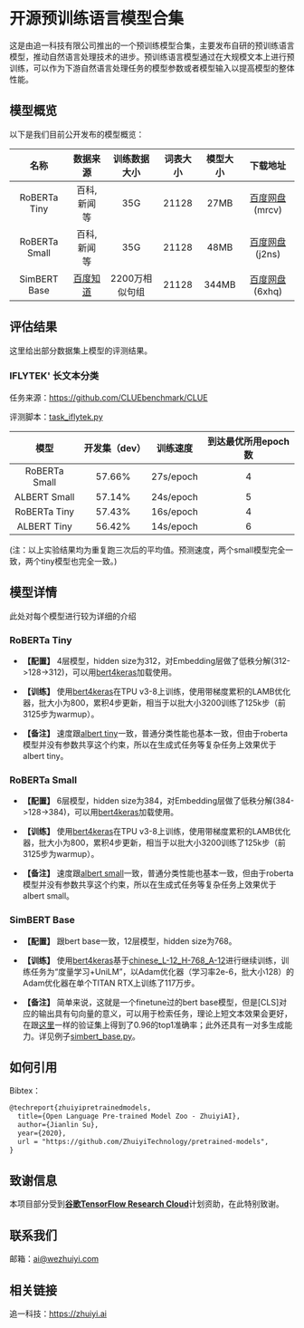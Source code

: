 # 开源预训练语言模型合集

这是由追一科技有限公司推出的一个预训练模型合集，主要发布自研的预训练语言模型，推动自然语言处理技术的进步。预训练语言模型通过在大规模文本上进行预训练，可以作为下游自然语言处理任务的模型参数或者模型输入以提高模型的整体性能。

## 模型概览

以下是我们目前公开发布的模型概览：

| 名称           | 数据来源     | 训练数据大小 | 词表大小 | 模型大小 | 下载地址 |
| :----------:  | :---------: | :---------:| :------: | :------: | :------: |
| RoBERTa Tiny  | 百科,新闻 等  |     35G    | 21128    | 27MB | [百度网盘](https://pan.baidu.com/s/1AfRKIBMIoxzXbfqWE4aDsw)(mrcv) |
| RoBERTa Small | 百科,新闻 等  |     35G    | 21128  | 48MB  | [百度网盘](https://pan.baidu.com/s/15-loby3PEwBtMLc-On6Vzg)(j2ns) |
| SimBERT Base  | [百度知道](http://zhidao.baidu.com/) | 2200万相似句组 | 21128  | 344MB  | [百度网盘](https://pan.baidu.com/s/1uGfQmX1Kxcv_cXTVsvxTsQ)(6xhq) |

## 评估结果

这里给出部分数据集上模型的评测结果。

### IFLYTEK' 长文本分类

任务来源：https://github.com/CLUEbenchmark/CLUE

评测脚本：<a href="https://github.com/ZhuiyiTechnology/pretrained-models/blob/master/examples/task_iflytek.py">task_iflytek.py</a>

| 模型           | 开发集（dev） | 训练速度    | 到达最优所用epoch数 |
| :----------:  | :---------: | :---------:| :---------------: |
| RoBERTa Small |   57.66%    |  27s/epoch |         4         |
| ALBERT Small  |   57.14%    |  24s/epoch |         5         |
| RoBERTa Tiny  |   57.43%    |  16s/epoch |         4         |
| ALBERT Tiny   |   56.42%    |  14s/epoch |         6         |

(注：以上实验结果均为重复跑三次后的平均值。预测速度，两个small模型完全一致，两个tiny模型也完全一致。)

## 模型详情

此处对每个模型进行较为详细的介绍

### RoBERTa Tiny

- <strong>【配置】</strong> 4层模型，hidden size为312，对Embedding层做了低秩分解(312->128->312)，可以用<a href="https://github.com/bojone/bert4keras/tree/master/examples">bert4keras</a>加载使用。

- <strong>【训练】</strong> 使用<a href="https://github.com/bojone/bert4keras/tree/master/pretraining">bert4keras</a>在TPU v3-8上训练，使用带梯度累积的LAMB优化器，批大小为800，累积4步更新，相当于以批大小3200训练了125k步（前3125步为warmup）。

- <strong>【备注】</strong> 速度跟<a href="https://github.com/brightmart/albert_zh">albert tiny</a>一致，普通分类性能也基本一致，但由于roberta模型并没有参数共享这个约束，所以在生成式任务等复杂任务上效果优于albert tiny。

### RoBERTa Small

- <strong>【配置】</strong> 6层模型，hidden size为384，对Embedding层做了低秩分解(384->128->384)，可以用<a href="https://github.com/bojone/bert4keras/tree/master/examples">bert4keras</a>加载使用。

- <strong>【训练】</strong> 使用<a href="https://github.com/bojone/bert4keras/tree/master/pretraining">bert4keras</a>在TPU v3-8上训练，使用带梯度累积的LAMB优化器，批大小为800，累积4步更新，相当于以批大小3200训练了125k步（前3125步为warmup）。

- <strong>【备注】</strong> 速度跟<a href="https://github.com/brightmart/albert_zh">albert small</a>一致，普通分类性能也基本一致，但由于roberta模型并没有参数共享这个约束，所以在生成式任务等复杂任务上效果优于albert small。

### SimBERT Base

- <strong>【配置】</strong> 跟bert base一致，12层模型，hidden size为768。

- <strong>【训练】</strong> 使用<a href="https://github.com/bojone/bert4keras/tree/master/pretraining">bert4keras</a>基于<a href="https://storage.googleapis.com/bert_models/2018_11_03/chinese_L-12_H-768_A-12.zip">chinese_L-12_H-768_A-12</a>进行继续训练，训练任务为“度量学习+UniLM”，以Adam优化器（学习率2e-6，批大小128）的Adam优化器在单个TITAN RTX上训练了117万步。

- <strong>【备注】</strong> 简单来说，这就是一个finetune过的bert base模型，但是[CLS]对应的输出具有句向量的意义，可以用于检索任务，理论上短文本效果会更好，在跟<a href="https://kexue.fm/archives/5743">这里</a>一样的验证集上得到了0.96的top1准确率；此外还具有一对多生成能力。详见例子<a href="examples/simbert_base.py">simbert_base.py</a>。

## 如何引用

Bibtex：

```tex
@techreport{zhuiyipretrainedmodels,
  title={Open Language Pre-trained Model Zoo - ZhuiyiAI},
  author={Jianlin Su},
  year={2020},
  url = "https://github.com/ZhuiyiTechnology/pretrained-models",
}
```

## 致谢信息
本项目部分受到[**谷歌TensorFlow Research Cloud**](https://www.tensorflow.org/tfrc)计划资助，在此特别致谢。

## 联系我们

邮箱：ai@wezhuiyi.com

## 相关链接

追一科技：https://zhuiyi.ai
